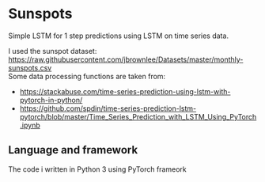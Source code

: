 # Sunspots

Simple LSTM for 1 step predictions using LSTM on time series data.

I used the sunspot dataset: https://raw.githubusercontent.com/jbrownlee/Datasets/master/monthly-sunspots.csv  
Some data processing functions are taken from:  
* https://stackabuse.com/time-series-prediction-using-lstm-with-pytorch-in-python/
* https://github.com/spdin/time-series-prediction-lstm-pytorch/blob/master/Time_Series_Prediction_with_LSTM_Using_PyTorch.ipynb

## Language and framework
The code i written in Python 3 using PyTorch frameork
